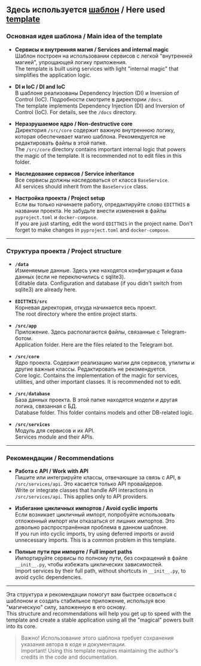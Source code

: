 ## Здесь используется [шаблон](https://github.com/Yooshyasha/SampleTelegramBot) / Here used [template](https://github.com/Yooshyasha/SampleTelegramBot)

### Основная идея шаблона / Main idea of the template
- **Сервисы и внутренняя магия / Services and internal magic**  
  Шаблон построен на использовании сервисов с легкой "внутренней магией", упрощающей логику приложения.  
  The template is built using services with light "internal magic" that simplifies the application logic.

- **DI и IoC / DI and IoC**  
  В шаблоне реализованы Dependency Injection (DI) и Inversion of Control (IoC). Подробности смотрите в директории `/docs`.  
  The template implements Dependency Injection (DI) and Inversion of Control (IoC). For details, see the `/docs` directory.

- **Неразрушаемое ядро / Non-destructive core**  
  Директория `/src/core` содержит важную внутреннюю логику, которая обеспечивает магию шаблона. Рекомендуется не редактировать файлы в этой папке.  
  The `/src/core` directory contains important internal logic that powers the magic of the template. It is recommended not to edit files in this folder.

- **Наследование сервисов / Service inheritance**  
  Все сервисы должны наследоваться от класса `BaseService`.  
  All services should inherit from the `BaseService` class.

- **Настройка проекта / Project setup**  
  Если вы только начинаете работу, отредактируйте слово `EDITTHIS` в названии проекта. Не забудьте внести изменения в файлы `pyproject.toml` и `docker-compose`.  
  If you are just starting, edit the word `EDITTHIS` in the project name. Don't forget to make changes in `pyproject.toml` and `docker-compose`.

---

### Структура проекта / Project structure

- **`/data`**  
  Изменяемые данные. Здесь уже находятся конфигурация и база данных (если не переключились с sqlite3).  
  Editable data. Configuration and database (if you didn't switch from sqlite3) are already here.

- **`EDITTHIS/src`**  
  Корневая директория, откуда начинается весь проект.  
  The root directory where the entire project starts.

- **`/src/app`**  
  Приложение. Здесь располагаются файлы, связанные с Telegram-ботом.  
  Application folder. Here are the files related to the Telegram bot.

- **`/src/core`**  
  Ядро проекта. Содержит реализацию магии для сервисов, утилиты и другие важные классы. Редактировать не рекомендуется.  
  Core logic. Contains the implementation of the magic for services, utilities, and other important classes. It is recommended not to edit.

- **`/src/database`**  
  База данных проекта. В этой папке находятся модели и другая логика, связанная с БД.  
  Database folder. This folder contains models and other DB-related logic.

- **`/src/services`**  
  Модуль для сервисов и их API.  
  Services module and their APIs.

---

### Рекомендации / Recommendations

- **Работа с API / Work with API**  
  Пишите или интегрируйте классы, отвечающие за связь с API, в `/src/services/api`. Это касается только API провайдеров.  
  Write or integrate classes that handle API interactions in `/src/services/api`. This applies only to API providers.

- **Избегание цикличных импортов / Avoid cyclic imports**  
  Если возникает цикличный импорт, попробуйте использовать отложенный импорт или отказаться от лишних импортов. Это довольно распространённая проблема в данном шаблоне.  
  If you run into cyclic imports, try using deferred imports or avoid unnecessary imports. This is a common problem in this template.

- **Полные пути при импорте / Full import paths**  
  Импортируйте сервисы по полному пути, без сокращений в файле `__init__.py`, чтобы избежать циклических зависимостей.  
  Import services by their full path, without shortcuts in `__init__.py`, to avoid cyclic dependencies.

---

Эта структура и рекомендации помогут вам быстрее освоиться с шаблоном и создать стабильное приложение, используя всю "магическую" силу, заложенную в его основу.  
This structure and recommendations will help you get up to speed with the template and create a stable application using all the "magical" powers built into its core.

> Важно! Использование этого шаблона требует сохранения указания автора в коде и документации.  
> Important! Using this template requires maintaining the author's credits in the code and documentation.
